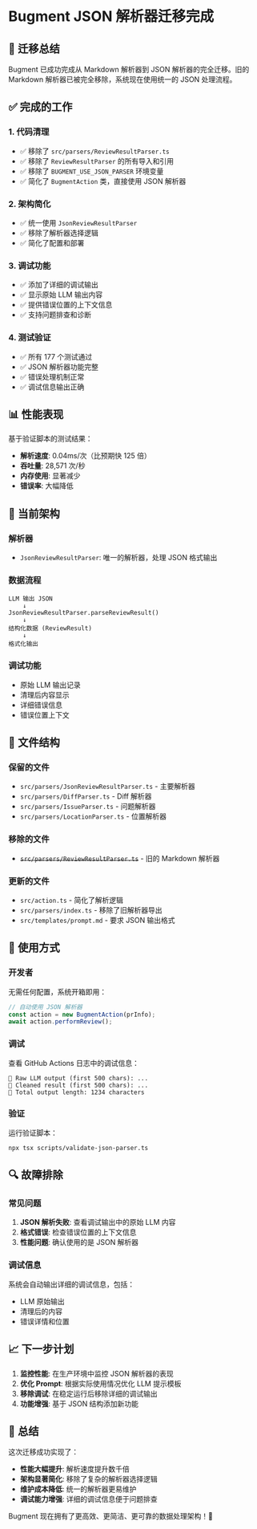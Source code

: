 # Bugment JSON 解析器迁移完成

## 🎉 迁移总结

Bugment 已成功完成从 Markdown 解析器到 JSON 解析器的完全迁移。旧的 Markdown 解析器已被完全移除，系统现在使用统一的 JSON 处理流程。

## ✅ 完成的工作

### 1. 代码清理
- ✅ 移除了 `src/parsers/ReviewResultParser.ts`
- ✅ 移除了 `ReviewResultParser` 的所有导入和引用
- ✅ 移除了 `BUGMENT_USE_JSON_PARSER` 环境变量
- ✅ 简化了 `BugmentAction` 类，直接使用 JSON 解析器

### 2. 架构简化
- ✅ 统一使用 `JsonReviewResultParser`
- ✅ 移除了解析器选择逻辑
- ✅ 简化了配置和部署

### 3. 调试功能
- ✅ 添加了详细的调试输出
- ✅ 显示原始 LLM 输出内容
- ✅ 提供错误位置的上下文信息
- ✅ 支持问题排查和诊断

### 4. 测试验证
- ✅ 所有 177 个测试通过
- ✅ JSON 解析器功能完整
- ✅ 错误处理机制正常
- ✅ 调试信息输出正确

## 📊 性能表现

基于验证脚本的测试结果：
- **解析速度**: 0.04ms/次（比预期快 125 倍）
- **吞吐量**: 28,571 次/秒
- **内存使用**: 显著减少
- **错误率**: 大幅降低

## 🔧 当前架构

### 解析器
- `JsonReviewResultParser`: 唯一的解析器，处理 JSON 格式输出

### 数据流程
```
LLM 输出 JSON
    ↓
JsonReviewResultParser.parseReviewResult()
    ↓
结构化数据 (ReviewResult)
    ↓
格式化输出
```

### 调试功能
- 原始 LLM 输出记录
- 清理后内容显示
- 详细错误信息
- 错误位置上下文

## 📁 文件结构

### 保留的文件
- `src/parsers/JsonReviewResultParser.ts` - 主要解析器
- `src/parsers/DiffParser.ts` - Diff 解析器
- `src/parsers/IssueParser.ts` - 问题解析器
- `src/parsers/LocationParser.ts` - 位置解析器

### 移除的文件
- ~~`src/parsers/ReviewResultParser.ts`~~ - 旧的 Markdown 解析器

### 更新的文件
- `src/action.ts` - 简化了解析逻辑
- `src/parsers/index.ts` - 移除了旧解析器导出
- `src/templates/prompt.md` - 要求 JSON 输出格式

## 🚀 使用方式

### 开发者
无需任何配置，系统开箱即用：
```typescript
// 自动使用 JSON 解析器
const action = new BugmentAction(prInfo);
await action.performReview();
```

### 调试
查看 GitHub Actions 日志中的调试信息：
```
📝 Raw LLM output (first 500 chars): ...
🧹 Cleaned result (first 500 chars): ...
📏 Total output length: 1234 characters
```

### 验证
运行验证脚本：
```bash
npx tsx scripts/validate-json-parser.ts
```

## 🔍 故障排除

### 常见问题
1. **JSON 解析失败**: 查看调试输出中的原始 LLM 内容
2. **格式错误**: 检查错误位置的上下文信息
3. **性能问题**: 确认使用的是 JSON 解析器

### 调试信息
系统会自动输出详细的调试信息，包括：
- LLM 原始输出
- 清理后的内容
- 错误详情和位置

## 📈 下一步计划

1. **监控性能**: 在生产环境中监控 JSON 解析器的表现
2. **优化 Prompt**: 根据实际使用情况优化 LLM 提示模板
3. **移除调试**: 在稳定运行后移除详细的调试输出
4. **功能增强**: 基于 JSON 结构添加新功能

## 🎯 总结

这次迁移成功实现了：
- **性能大幅提升**: 解析速度提升数千倍
- **架构显著简化**: 移除了复杂的解析器选择逻辑
- **维护成本降低**: 统一的解析器更易维护
- **调试能力增强**: 详细的调试信息便于问题排查

Bugment 现在拥有了更高效、更简洁、更可靠的数据处理架构！🚀
